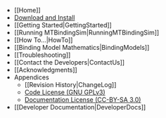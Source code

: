 <!-- This is the sidebar for the web-based documentation. -->
<!-- FIXME: DL PAGE -->
* [[Home]]
* [Download and Install](http://google.com)
* [[Getting Started|GettingStarted]]
* [[Running MTBindingSim|RunningMTBindingSim]]
* [[How To...|HowTo]]
* [[Binding Model Mathematics|BindingModels]]
* [[Troubleshooting]]
* [[Contact the Developers|ContactUs]]
* [[Acknowledgments]]
* Appendices
  * [[Revision History|ChangeLog]]
  * [Code License (GNU GPLv3)](https://raw.github.com/cpence/mtbindingsim/master/COPYING)
  * [Documentation License (CC-BY-SA 3.0)](https://raw.github.com/cpence/mtbindingsim/master/doc/COPYING)
* [[Developer Documentation|DeveloperDocs]]

<!-- FIXME: developer docs -->
